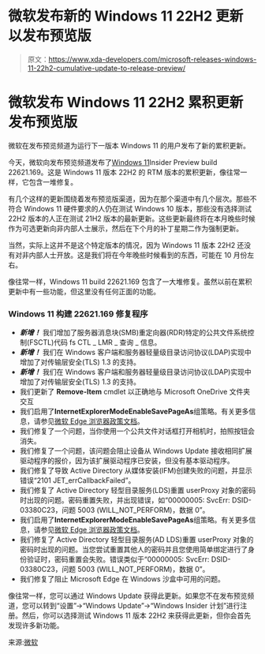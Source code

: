 # 微软发布新的 Windows 11 22H2 更新以发布预览版

> 原文：<https://www.xda-developers.com/microsoft-releases-windows-11-22h2-cumulative-update-to-release-preview/>

# 微软发布 Windows 11 22H2 累积更新发布预览版

微软在发布预览频道为运行下一版本 Windows 11 的用户发布了新的累积更新。

今天，微软向发布预览频道发布了[Windows 11](https://www.xda-developers.com/windows-11/)Insider Preview build 22621.169。这是 Windows 11 版本 22H2 的 RTM 版本的累积更新，像往常一样，它包含一堆修复。

有几个这样的更新围绕着发布预览版渠道，因为在那个渠道中有几个层次。那些不符合 Windows 11 硬件要求的人仍在测试 Windows 10 版本，那些没有选择测试 22H2 版本的人正在测试 21H2 版本的最新更新。这些更新最终将在本月晚些时候作为可选更新向非内部人士展示，然后在下个月的补丁星期二作为强制更新。

当然，实际上这并不是这个特定版本的情况，因为 Windows 11 版本 22H2 还没有对非内部人士开放。这是我们将在今年晚些时候看到的东西，可能在 10 月份左右。

像往常一样，Windows 11 build 22621.169 包含了一大堆修复。虽然以前在累积更新中有一些功能，但这里没有任何正面的功能。

### Windows 11 构建 22621.169 修复程序

*   ***新增！*** 我们增加了服务器消息块(SMB)重定向器(RDR)特定的公共文件系统控制(FSCTL)代码 fs CTL _ LMR _ 查询 _ 信息。
*   ***新增！*** 我们在 Windows 客户端和服务器轻量级目录访问协议(LDAP)实现中增加了对传输层安全(TLS) 1.3 的支持。
*   ***新增！*** 我们在 Windows 客户端和服务器轻量级目录访问协议(LDAP)实现中增加了对传输层安全(TLS) 1.3 的支持。
*   我们更新了 **Remove-Item** cmdlet 以正确地与 Microsoft OneDrive 文件夹交互
*   我们启用了**InternetExplorerModeEnableSavePageAs**组策略。有关更多信息，请参见[微软 Edge 浏览器政策文档](https://docs.microsoft.com/deployedge/microsoft-edge-policies#internetexplorermodeenablesavepageas)。
*   我们修复了一个问题，当你使用一个公共文件对话框打开相机时，拍照按钮会消失。
*   我们修复了一个问题，该问题会阻止设备从 Windows Update 接收相同扩展驱动程序的报价，因为该扩展驱动程序已安装，但没有基本驱动程序。
*   我们修复了导致 Active Directory 从媒体安装(IFM)创建失败的问题，并显示错误“2101 JET_errCallbackFailed”。
*   我们修复了 Active Directory 轻型目录服务(LDS)重置 userProxy 对象的密码时出现的问题。密码重置失败，并出现错误，如“00000005: SvcErr: DSID-03380C23，问题 5003 (WILL_NOT_PERFORM)，数据 0”。
*   我们启用了**InternetExplorerModeEnableSavePageAs**组策略。有关更多信息，请参见[微软 Edge 浏览器政策文档](https://docs.microsoft.com/deployedge/microsoft-edge-policies#internetexplorermodeenablesavepageas)。
*   我们修复了 Active Directory 轻型目录服务(AD LDS)重置 userProxy 对象的密码时出现的问题。当您尝试重置其他人的密码并且您使用简单绑定进行了身份验证时，密码重置会失败。错误类似于“00000005: SvcErr: DSID-03380C23，问题 5003 (WILL_NOT_PERFORM)，数据 0”。
*   我们修复了阻止 Microsoft Edge 在 Windows 沙盒中可用的问题。

像往常一样，您可以通过 Windows Update 获得此更新。如果您不在发布预览频道，您可以转到“设置”->“Windows Update”->“Windows Insider 计划”进行注册。然后，你可以选择测试 Windows 11 版本 22H2 来获得此更新，但你会首先发现许多新功能。

来源:[微软](https://blogs.windows.com/windows-insider/2022/06/30/releasing-windows-11-build-22621-165-to-the-release-preview-channel/)